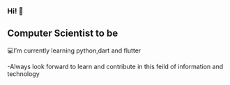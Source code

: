 ### Hi! 👋

## Computer Scientist to be
💻I’m currently learning python,dart and flutter

-Always look forward to learn and contribute in this feild of information and technology  


